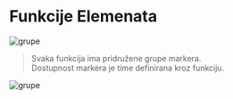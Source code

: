 # Funkcije Elemenata


![grupe](../Docs/Sustavi/Sifrarnici/_images/FunkcijeElemenata-Pregled.png) 
> Svaka funkcija ima pridružene grupe markera.   
> Dostupnost markera je time definirana kroz funkciju.

![grupe](../Docs/Sustavi/Sifrarnici/_images/Fukcije-GrupeMakera.png)
